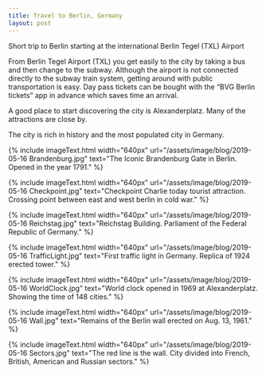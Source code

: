 ```yaml
---
title: Travel to Berlin, Germany
layout: post
---
```

Short trip to Berlin starting at the international Berlin Tegel (TXL) Airport

From Berlin Tegel Airport (TXL) you get easily to the city by taking a bus and then change to the subway. Although the airport is not connected directly to the subway train system, getting around with public transportation is easy. Day pass tickets can be bought with the “BVG Berlin tickets” app in advance which saves time an arrival. 

A good place to start discovering the city is Alexanderplatz. Many of the attractions are close by.

The city is rich in history and the most populated city in Germany.

{% include imageText.html width="640px" url="/assets/image/blog/2019-05-16 Brandenburg.jpg" text="The Iconic Brandenburg Gate in Berlin. Opened in the year 1791." %}

{% include imageText.html width="640px" url="/assets/image/blog/2019-05-16 Checkpoint.jpg" text="Checkpoint Charlie today tourist attraction. Crossing point between east and west berlin in cold war." %}

{% include imageText.html width="640px" url="/assets/image/blog/2019-05-16 Reichstag.jpg" text="Reichstag Building. Parliament of the Federal Republic of Germany." %}

{% include imageText.html width="640px" url="/assets/image/blog/2019-05-16 TrafficLight.jpg" text="First traffic light in Germany. Replica of 1924 erected tower." %}

{% include imageText.html width="640px" url="/assets/image/blog/2019-05-16 WorldClock.jpg" text="World clock opened in 1969 at Alexanderplatz. Showing the time of 148 cities." %}

{% include imageText.html width="640px" url="/assets/image/blog/2019-05-16 Wall.jpg" text="Remains of the Berlin wall erected on Aug. 13, 1961." %}

{% include imageText.html width="640px" url="/assets/image/blog/2019-05-16 Sectors.jpg" text="The red line is the wall. City divided into French, British, American and Russian sectors." %}